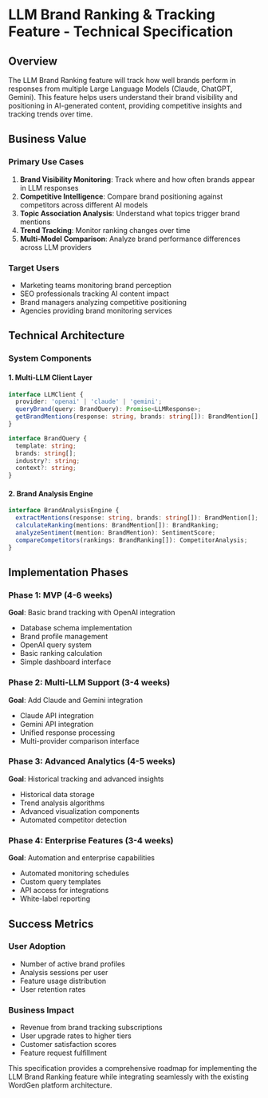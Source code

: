 # LLM Brand Ranking & Tracking Feature - Technical Specification

## Overview

The LLM Brand Ranking feature will track how well brands perform in responses from multiple Large Language Models (Claude, ChatGPT, Gemini). This feature helps users understand their brand visibility and positioning in AI-generated content, providing competitive insights and tracking trends over time.

## Business Value

### Primary Use Cases
1. **Brand Visibility Monitoring**: Track where and how often brands appear in LLM responses
2. **Competitive Intelligence**: Compare brand positioning against competitors across different AI models
3. **Topic Association Analysis**: Understand what topics trigger brand mentions
4. **Trend Tracking**: Monitor ranking changes over time
5. **Multi-Model Comparison**: Analyze brand performance differences across LLM providers

### Target Users
- Marketing teams monitoring brand perception
- SEO professionals tracking AI content impact
- Brand managers analyzing competitive positioning
- Agencies providing brand monitoring services

## Technical Architecture

### System Components

#### 1. Multi-LLM Client Layer
```typescript
interface LLMClient {
  provider: 'openai' | 'claude' | 'gemini';
  queryBrand(query: BrandQuery): Promise<LLMResponse>;
  getBrandMentions(response: string, brands: string[]): BrandMention[];
}

interface BrandQuery {
  template: string;
  brands: string[];
  industry?: string;
  context?: string;
}
```

#### 2. Brand Analysis Engine
```typescript
interface BrandAnalysisEngine {
  extractMentions(response: string, brands: string[]): BrandMention[];
  calculateRanking(mentions: BrandMention[]): BrandRanking;
  analyzeSentiment(mention: BrandMention): SentimentScore;
  compareCompetitors(rankings: BrandRanking[]): CompetitorAnalysis;
}
```

## Implementation Phases

### Phase 1: MVP (4-6 weeks)
**Goal**: Basic brand tracking with OpenAI integration
- Database schema implementation
- Brand profile management
- OpenAI query system
- Basic ranking calculation
- Simple dashboard interface

### Phase 2: Multi-LLM Support (3-4 weeks)
**Goal**: Add Claude and Gemini integration
- Claude API integration
- Gemini API integration
- Unified response processing
- Multi-provider comparison interface

### Phase 3: Advanced Analytics (4-5 weeks)
**Goal**: Historical tracking and advanced insights
- Historical data storage
- Trend analysis algorithms
- Advanced visualization components
- Automated competitor detection

### Phase 4: Enterprise Features (3-4 weeks)
**Goal**: Automation and enterprise capabilities
- Automated monitoring schedules
- Custom query templates
- API access for integrations
- White-label reporting

## Success Metrics

### User Adoption
- Number of active brand profiles
- Analysis sessions per user
- Feature usage distribution
- User retention rates

### Business Impact
- Revenue from brand tracking subscriptions
- User upgrade rates to higher tiers
- Customer satisfaction scores
- Feature request fulfillment

This specification provides a comprehensive roadmap for implementing the LLM Brand Ranking feature while integrating seamlessly with the existing WordGen platform architecture. 